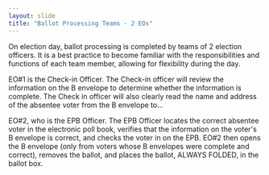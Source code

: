 ```yaml
---
layout: slide
title: "Ballot Processing Teams - 2 EOs"
---
```


On election day, ballot processing is completed by teams of 2 election officers.  It is a best practice to become familiar with the responsibilities and functions of each team member, allowing for flexibility during the day.

EO#1 is the Check-in Officer.  The Check-in officer will review the information on the B envelope to determine whether the information is complete.  The Check in officer will also clearly read the name and address of the absentee voter from the B envelope to...

EO#2, who is the EPB Officer.  The EPB Officer locates the correct absentee voter in the electronic poll book, verifies that the information on the voter's B envelope is correct, and checks the voter in on the EPB. EO#2 then opens the B envelope (only from voters whose B envelopes were complete and correct), removes the ballot, and places the ballot, ALWAYS FOLDED, in the ballot box.